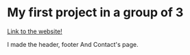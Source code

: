 # My first project in a group of 3

[Link to the website!](http://www.codingschoolprojektai.lt/tmp/vcs190320/vcsproject2019/contacts.php)

I made the header, footer And Contact's page.
